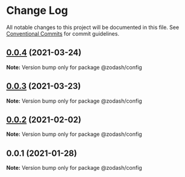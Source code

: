 # Change Log

All notable changes to this project will be documented in this file.
See [Conventional Commits](https://conventionalcommits.org) for commit guidelines.

## [0.0.4](https://github.com/zcorky/zodash/compare/@zodash/config@0.0.3...@zodash/config@0.0.4) (2021-03-24)

**Note:** Version bump only for package @zodash/config





## [0.0.3](https://github.com/zcorky/zodash/compare/@zodash/config@0.0.2...@zodash/config@0.0.3) (2021-03-23)

**Note:** Version bump only for package @zodash/config





## [0.0.2](https://github.com/zcorky/zodash/compare/@zodash/config@0.0.1...@zodash/config@0.0.2) (2021-02-02)

**Note:** Version bump only for package @zodash/config





## 0.0.1 (2021-01-28)

**Note:** Version bump only for package @zodash/config

